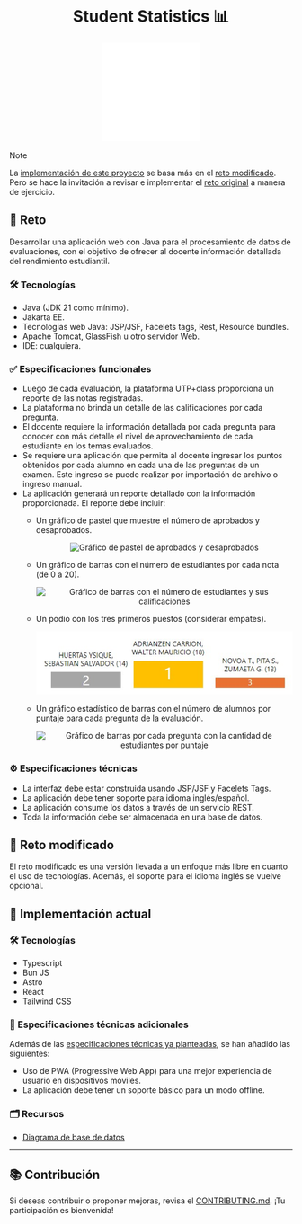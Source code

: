 <h1 align="center">Student Statistics 📊</h1>

<p align="center">
  <a href="https://student-statistics.martindotpy.dev" target="_blank">
    <img src="public/favicon.svg" alt="Logo" width="175" height="175">
  </a>
</p>

> [!NOTE]
>
> La [implementación de este proyecto](#-implementación-actual) se basa más en
> el [reto modificado](#-reto-modificado). Pero se hace la invitación a revisar
> e implementar el [reto original](#-reto) a manera de ejercicio.

## 🧩 Reto

Desarrollar una aplicación web con Java para el procesamiento de datos de
evaluaciones, con el objetivo de ofrecer al docente información detallada del
rendimiento estudiantil.

### 🛠 Tecnologías

- Java (JDK 21 como mínimo).
- Jakarta EE.
- Tecnologías web Java: JSP/JSF, Facelets tags, Rest, Resource bundles.
- Apache Tomcat, GlassFish u otro servidor Web.
- IDE: cualquiera.

### ✅ Especificaciones funcionales

- Luego de cada evaluación, la plataforma UTP+class proporciona un reporte de
  las notas registradas.
- La plataforma no brinda un detalle de las calificaciones por cada pregunta.
- El docente requiere la información detallada por cada pregunta para conocer
  con más detalle el nivel de aprovechamiento de cada estudiante en los temas
  evaluados.
- Se requiere una aplicación que permita al docente ingresar los puntos
  obtenidos por cada alumno en cada una de las preguntas de un examen. Este
  ingreso se puede realizar por importación de archivo o ingreso manual.
- La aplicación generará un reporte detallado con la información proporcionada.
  El reporte debe incluir:
  - Un gráfico de pastel que muestre el número de aprobados y desaprobados.

    <p align="center">
      <img src="doc/img/gráfico-pastel-aprobados-desaprobados.png" alt="Gráfico de pastel de aprobados y desaprobados" />
    </p align="center">

  - Un gráfico de barras con el número de estudiantes por cada nota (de 0 a 20).

    <p align="center">
      <img src="doc/img/gráfico-barras-cantidad-estudiantes-por-puntaje.png" alt="Gráfico de barras con el número de estudiantes y sus calificaciones" />
    </p align="center">

  - Un podio con los tres primeros puestos (considerar empates).

    <p align="center">
      <img src="doc/img/podio-tres-primeros-puestos.png" alt="Podio de los tres primeros puestos" />
    </p align="center">

  - Un gráfico estadístico de barras con el número de alumnos por puntaje para
    cada pregunta de la evaluación.

    <p align="center">
      <img src="doc/img/gráfico-barras-de-pregunta-con-cantidad-estudiantes-por-puntaje.png" alt="Gráfico de barras por cada pregunta con la cantidad de estudiantes por puntaje" />
    </p align="center">

### ⚙️ Especificaciones técnicas

- La interfaz debe estar construida usando JSP/JSF y Facelets Tags.
- La aplicación debe tener soporte para idioma inglés/español.
- La aplicación consume los datos a través de un servicio REST.
- Toda la información debe ser almacenada en una base de datos.

## 🔀 Reto modificado

El reto modificado es una versión llevada a un enfoque más libre en cuanto el
uso de tecnologías. Además, el soporte para el idioma inglés se vuelve opcional.

## 🚀 Implementación actual

### 🛠 Tecnologías

- Typescript
- Bun JS
- Astro
- React
- Tailwind CSS

### 🔧 Especificaciones técnicas adicionales

Además de las
[especificaciones técnicas ya planteadas](#️-especificaciones-técnicas), se han
añadido las siguientes:

- Uso de PWA (Progressive Web App) para una mejor experiencia de usuario en
  dispositivos móviles.
- La aplicación debe tener un soporte básico para un modo offline.

### 🗂️ Recursos

- [Diagrama de base de datos](https://lucid.app/lucidchart/f1db4f3c-965b-4726-9342-d404bdf0dc2d/edit?viewport_loc=-3671%2C288%2C2957%2C1520%2C0_0&invitationId=inv_2e4cd94c-e41e-42c5-b5a0-20014fd7e764)

---

## 📚 Contribución

Si deseas contribuir o proponer mejoras, revisa el
[CONTRIBUTING.md](CONTRIBUTING.md). ¡Tu participación es bienvenida!
